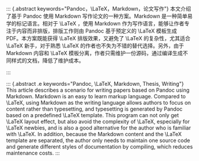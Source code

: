 ::: {.abstract keywords="Pandoc，\LaTeX，Markdown，论文写作"}
本文介绍了基于 Pandoc 使用 Markdown 写作论文的一种方案。Markdown 是一种简单易学的标记语言。相对于 \LaTeX ，使用 Markdown 作为写作语言，能够让作者专注于内容而非排版，排版工作则由 Pandoc 基于预定义的 \LaTeX 模板生成 PDF。本方案既能获得 \LaTeX 排版效果，又避免了 \LaTeX 的复杂性，尤其适合 \LaTeX 新手，对于熟悉 \LaTeX 的作者也不失为不错的替代选择。另外，由于 Markdown 内容和 \LaTeX 模板分离，作者只需维护一份源码，通过编译生成不同样式的文档，降低了维护成本。

:::

::: {.abstract .e keywords="Pandoc, \LaTeX, Markdown, Thesis, Writing"}
This article describes a scenario for writing papers based on Pandoc using Markdown. Markdown is an easy to learn markup language. Compared to \LaTeX, using Markdown as the writing language allows authors to focus on content rather than typesetting, and typesetting is generated by Pandoc based on a predefined \LaTeX template. This program can not only get \LaTeX layout effect, but also avoid the complexity of \LaTeX, especially for \LaTeX newbies, and is also a good alternative for the author who is familiar with \LaTeX. In addition, because the Markdown content and the \LaTeX template are separated, the author only needs to maintain one source code and generate different styles of documentation by compiling, which reduces maintenance costs.
:::